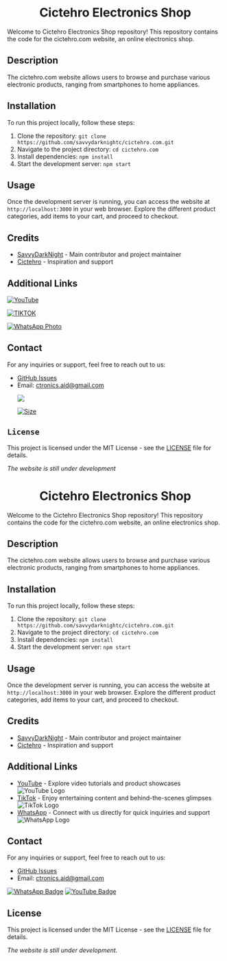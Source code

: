 <h1 align="center"> Cictehro Electronics Shop </h1>


Welcome to Cictehro Electronics Shop repository! This repository contains the code for the cictehro.com website, an online electronics shop.


## Description

The cictehro.com website allows users to browse and purchase various electronic products, ranging from smartphones to home appliances.

## Installation

To run this project locally, follow these steps:
1. Clone the repository: `git clone https://github.com/savvydarknightc/cictehro.com.git`
2. Navigate to the project directory: `cd cictehro.com`
3. Install dependencies: `npm install`
4. Start the development server: `npm start`

## Usage

Once the development server is running, you can access the website at `http://localhost:3000` in your web browser. Explore the different product categories, add items to your cart, and proceed to checkout.


## Credits

- [SavvyDarkNight](https://github.com/savvydarknight) - Main contributor and project maintainer
- [Cictehro](https://github.com/cictehro) - Inspiration and support


## Additional Links



 [](https://youtube.com/@cictehro?si=x1Pu4vLc7k4emoS2)  [![YouTube](https://cdn3.iconfinder.com/data/icons/social-network-30/512/social-06-1024.png)](https://youtube.com/@cictehro?si=x1Pu4vLc7k4emoS2)

 [](https://www.tiktok.com/@official_geddy?_t=8jHCdMft090&_r=1) [![TIKTOK](https://cdn0.iconfinder.com/data/icons/font-awesome-brands-vol-2/512/tiktok-1024.png)](https://www.tiktok.com/@official_geddy?_t=8jHCdMft090&_r=1)

[](https://wa.me/254104166980) [![WhatsApp Photo](https://cdn4.iconfinder.com/data/icons/logos-and-brands/512/375_Whatsapp_logo-1024.png)](https://wa.me/254104166980)


## Contact

For any inquiries or support, feel free to reach out to us:
- [GitHub Issues](https://github.com/savvydarknightc/cictehro.com/issues)
- Email: ctronics.aid@gmail.com <p align="left">
<a href="https://wa.me/254104166980"><img src="https://img.shields.io/badge/Contact Cictehro-25D366?style=for-the-badge&logo=whatsapp&logoColor=white" /> <p align="left">
<a href="https://youtube.com/@cictehro?si=x1Pu4vLc7k4emoS2"><img title="Size" src="https://img.shields.io/badge/YouTube-red"></a>
</p> 

## ```License```

This project is licensed under the MIT License - see the [LICENSE](LICENSE) file for details.


*The website is still under development*





<h1 align="center"> Cictehro Electronics Shop </h1>

Welcome to the Cictehro Electronics Shop repository! This repository contains the code for the cictehro.com website, an online electronics shop.

## Description

The cictehro.com website allows users to browse and purchase various electronic products, ranging from smartphones to home appliances.

## Installation

To run this project locally, follow these steps:
1. Clone the repository: `git clone https://github.com/savvydarknightc/cictehro.com.git`
2. Navigate to the project directory: `cd cictehro.com`
3. Install dependencies: `npm install`
4. Start the development server: `npm start`

## Usage

Once the development server is running, you can access the website at `http://localhost:3000` in your web browser. Explore the different product categories, add items to your cart, and proceed to checkout.

## Credits

- [SavvyDarkNight](https://github.com/savvydarknight) - Main contributor and project maintainer
- [Cictehro](https://github.com/cictehro) - Inspiration and support

## Additional Links

- [YouTube](https://youtube.com/@cictehro?si=x1Pu4vLc7k4emoS2) - Explore video tutorials and product showcases ![YouTube Logo](https://cdn3.iconfinder.com/data/icons/social-network-30/512/social-06-1024.png)
- [TikTok](https://www.tiktok.com/@official_geddy?_t=8jHCdMft090&_r=1) - Enjoy entertaining content and behind-the-scenes glimpses ![TikTok Logo](https://cdn0.iconfinder.com/data/icons/font-awesome-brands-vol-2/512/tiktok-1024.png)
- [WhatsApp](https://wa.me/254104166980) - Connect with us directly for quick inquiries and support ![WhatsApp Logo](https://cdn4.iconfinder.com/data/icons/logos-and-brands/512/375_Whatsapp_logo-1024.png)

## Contact

For any inquiries or support, feel free to reach out to us:
- [GitHub Issues](https://github.com/savvydarknightc/cictehro.com/issues)
- Email: ctronics.aid@gmail.com

[![WhatsApp Badge](https://img.shields.io/badge/Contact%20Cictehro-25D366?style=for-the-badge&logo=whatsapp&logoColor=white)](https://wa.me/254104166980)
[![YouTube Badge](https://img.shields.io/badge/YouTube-red?style=for-the-badge&logo=youtube&logoColor=white)](https://youtube.com/@cictehro?si=x1Pu4vLc7k4emoS2)

## License

This project is licensed under the MIT License - see the [LICENSE](LICENSE) file for details.

*The website is still under development.*

